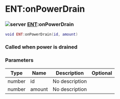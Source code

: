 # ENT:onPowerDrain

### ![server](../../home/scripted\_entity/.gitbook/assets/server.png) [ENT](../../home/scripted\_entity/home/ENT/):onPowerDrain

```lua
void ENT:onPowerDrain(id, amount)
```

### Called when power is drained

### Parameters

| Type   | Name   | Description    | Optional |
| ------ | ------ | -------------- | -------: |
| number | id     | No description |          |
| number | amount | No description |          |

